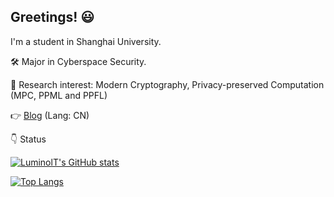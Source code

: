 ## Greetings! 😃

I'm a student in Shanghai University.

🛠 Major in Cyberspace Security.

🔎 Research interest: Modern Cryptography, Privacy-preserved Computation (MPC, PPML and PPFL)

👉 [Blog](https://luminolt.cn/) (Lang: CN)

👇 Status

[![LuminolT's GitHub stats](https://github-readme-stats.vercel.app/api?username=LuminolT&show_icons=true&theme=algolia)](https://github.com/anuraghazra/github-readme-stats)

<!-- [![LuminolT's wakatime stats](https://github-readme-stats.vercel.app/api/wakatime?username=LuminolT)](https://github.com/anuraghazra/github-readme-stats) -->

[![Top Langs](https://github-readme-stats.vercel.app/api/top-langs/?username=LuminolT&layout=compact&theme=algolia&hide=tex,Cmake,Batchfile,Jupyter%20Notebook,html)](https://github.com/anuraghazra/github-readme-stats)


